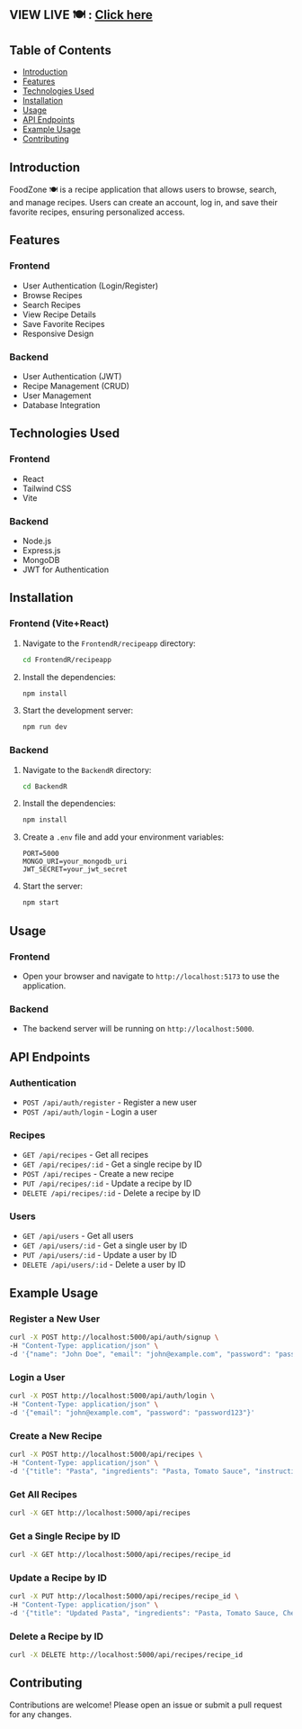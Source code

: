 
## VIEW LIVE 🍽️ : [Click here](https://foodzone-woad.vercel.app/)

## Table of Contents
- [Introduction](#introduction)
- [Features](#features)
- [Technologies Used](#technologies-used)
- [Installation](#installation)
- [Usage](#usage)
- [API Endpoints](#api-endpoints)
- [Example Usage](#example-usage)
- [Contributing](#contributing)

## Introduction
FoodZone 🍽️ is a recipe application that allows users to browse, search, and manage recipes. Users can create an account, log in, and save their favorite recipes, ensuring personalized access.

## Features
### Frontend
- User Authentication (Login/Register)
- Browse Recipes
- Search Recipes
- View Recipe Details
- Save Favorite Recipes
- Responsive Design

### Backend
- User Authentication (JWT)
- Recipe Management (CRUD)
- User Management
- Database Integration

## Technologies Used
### Frontend
- React
- Tailwind CSS
- Vite

### Backend
- Node.js
- Express.js
- MongoDB
- JWT for Authentication

## Installation
### Frontend (Vite+React)
1. Navigate to the `FrontendR/recipeapp` directory:
    ```sh
    cd FrontendR/recipeapp
    ```
2. Install the dependencies:
    ```sh
    npm install
    ```
3. Start the development server:
    ```sh
    npm run dev
    ```

### Backend
1. Navigate to the `BackendR` directory:
    ```sh
    cd BackendR
    ```
2. Install the dependencies:
    ```sh
    npm install
    ```
3. Create a `.env` file and add your environment variables:
    ```env
    PORT=5000
    MONGO_URI=your_mongodb_uri
    JWT_SECRET=your_jwt_secret
    ```
4. Start the server:
    ```sh
    npm start
    ```

## Usage
### Frontend
- Open your browser and navigate to `http://localhost:5173` to use the application.

### Backend
- The backend server will be running on `http://localhost:5000`.

## API Endpoints
### Authentication
- `POST /api/auth/register` - Register a new user
- `POST /api/auth/login` - Login a user

### Recipes
- `GET /api/recipes` - Get all recipes
- `GET /api/recipes/:id` - Get a single recipe by ID
- `POST /api/recipes` - Create a new recipe
- `PUT /api/recipes/:id` - Update a recipe by ID
- `DELETE /api/recipes/:id` - Delete a recipe by ID

### Users
- `GET /api/users` - Get all users
- `GET /api/users/:id` - Get a single user by ID
- `PUT /api/users/:id` - Update a user by ID
- `DELETE /api/users/:id` - Delete a user by ID

## Example Usage
### Register a New User
```sh
curl -X POST http://localhost:5000/api/auth/signup \
-H "Content-Type: application/json" \
-d '{"name": "John Doe", "email": "john@example.com", "password": "password123"}'
```

### Login a User
```sh
curl -X POST http://localhost:5000/api/auth/login \
-H "Content-Type: application/json" \
-d '{"email": "john@example.com", "password": "password123"}'
```

### Create a New Recipe
```sh
curl -X POST http://localhost:5000/api/recipes \
-H "Content-Type: application/json" \
-d '{"title": "Pasta", "ingredients": "Pasta, Tomato Sauce", "instructions": "Boil pasta, add sauce", "category": "Italian", "image": "image_url", "userId": "user_id"}'
```

### Get All Recipes
```sh
curl -X GET http://localhost:5000/api/recipes
```

### Get a Single Recipe by ID
```sh
curl -X GET http://localhost:5000/api/recipes/recipe_id
```

### Update a Recipe by ID
```sh
curl -X PUT http://localhost:5000/api/recipes/recipe_id \
-H "Content-Type: application/json" \
-d '{"title": "Updated Pasta", "ingredients": "Pasta, Tomato Sauce, Cheese", "instructions": "Boil pasta, add sauce and cheese", "category": "Italian", "image": "image_url", "userId": "user_id"}'
```

### Delete a Recipe by ID
```sh
curl -X DELETE http://localhost:5000/api/recipes/recipe_id
```

## Contributing
Contributions are welcome! Please open an issue or submit a pull request for any changes.


